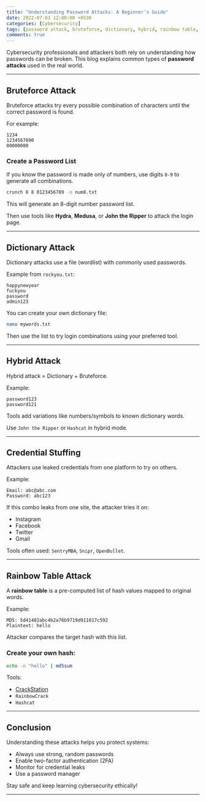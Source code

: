 ```yaml
---
title: "Understanding Password Attacks: A Beginner's Guide"
date: 2022-07-03 12:00:00 +0530
categories: [Cybersecurity]
tags: [password attack, bruteforce, dictionary, hybrid, rainbow table, credential stuffing]
comments: true
---
```


Cybersecurity professionals and attackers both rely on understanding how passwords can be broken. This blog explains common types of **password attacks** used in the real world.

---

## Bruteforce Attack

Bruteforce attacks try every possible combination of characters until the correct password is found.

For example:

```
1234  
1234567890  
00000000  
```

### Create a Password List

If you know the password is made only of numbers, use digits `0-9` to generate all combinations.

```bash
crunch 8 8 0123456789 -o num8.txt
```

This will generate an 8-digit number password list.

Then use tools like **Hydra**, **Medusa**, or **John the Ripper** to attack the login page.

---

## Dictionary Attack

Dictionary attacks use a file (wordlist) with commonly used passwords.

Example from `rockyou.txt`:
```
happynewyear  
fuckyou  
password  
admin123  
```

You can create your own dictionary file:

```bash
nano mywords.txt
```

Then use the list to try login combinations using your preferred tool.

---

## Hybrid Attack

Hybrid attack = Dictionary + Bruteforce.

Example:
```
password123  
password121  
```

Tools add variations like numbers/symbols to known dictionary words.

Use `John the Ripper` or `Hashcat` in hybrid mode.

---

## Credential Stuffing

Attackers use leaked credentials from one platform to try on others.

Example:
```
Email: abc@abc.com  
Password: abc123  
```

If this combo leaks from one site, the attacker tries it on:

- Instagram  
- Facebook  
- Twitter  
- Gmail  

Tools often used: `SentryMBA`, `Snipr`, `OpenBullet`.

---

## Rainbow Table Attack

A **rainbow table** is a pre-computed list of hash values mapped to original words.

Example:

```
MD5: 5d41402abc4b2a76b9719d911017c592  
Plaintext: hello
```

Attacker compares the target hash with this list.

### Create your own hash:
```bash
echo -n "hello" | md5sum
```

Tools:
- [CrackStation](https://crackstation.net/)
- `RainbowCrack`
- `Hashcat`

---

## Conclusion

Understanding these attacks helps you protect systems:

- Always use strong, random passwords  
- Enable two-factor authentication (2FA)  
- Monitor for credential leaks  
- Use a password manager  

Stay safe and keep learning cybersecurity ethically!

---

